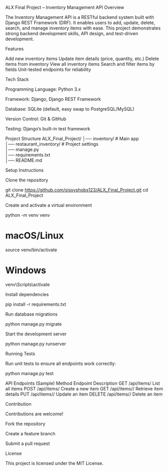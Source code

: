 ALX Final Project – Inventory Management API
Overview

The Inventory Management API is a RESTful backend system built with Django REST Framework (DRF).
It enables users to add, update, delete, search, and manage inventory items with ease.
This project demonstrates strong backend development skills, API design, and test-driven development.

Features

Add new inventory items
Update item details (price, quantity, etc.)
Delete items from inventory
View all inventory items
Search and filter items by fields
Unit-tested endpoints for reliability

Tech Stack

Programming Language: Python 3.x

Framework: Django, Django REST Framework

Database: SQLite (default, easy swap to PostgreSQL/MySQL)

Version Control: Git & GitHub

Testing: Django’s built-in test framework

Project Structure
ALX_Final_Project/
│── inventory/            # Main app  
│── restaurant_inventory/    # Project settings  
│── manage.py  
│── requirements.txt  
│── README.md  

Setup Instructions

Clone the repository

git clone https://github.com/sissyshobs123/ALX_Final_Project.git
cd ALX_Final_Project


Create and activate a virtual environment

python -m venv venv
# macOS/Linux
source venv/bin/activate
# Windows
venv\Scripts\activate


Install dependencies

pip install -r requirements.txt


Run database migrations

python manage.py migrate


Start the development server

python manage.py runserver

Running Tests

Run unit tests to ensure all endpoints work correctly:

python manage.py test

API Endpoints (Sample)
Method	Endpoint	Description
GET	/api/items/	List all items
POST	/api/items/	Create a new item
GET	/api/items/<id>/	Retrieve item details
PUT	/api/items/<id>/	Update an item
DELETE	/api/items/<id>/	Delete an item

Contribution

Contributions are welcome!

Fork the repository

Create a feature branch

Submit a pull request

License

This project is licensed under the MIT License.